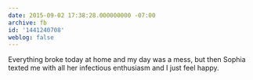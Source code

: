 ```yaml
---
date: 2015-09-02 17:38:28.000000000 -07:00
archive: fb
id: '1441240708'
weblog: false
---
```


Everything broke today at home and my day was a mess, but then Sophia texted me with all her infectious enthusiasm and I just feel happy.
